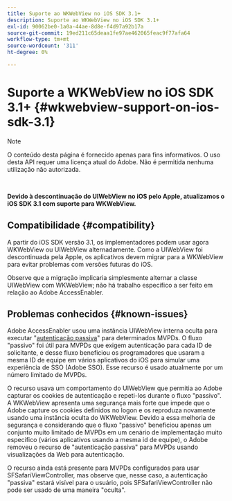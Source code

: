 ```yaml
---
title: Suporte ao WKWebView no iOS SDK 3.1+
description: Suporte ao WKWebView no iOS SDK 3.1+
exl-id: 90062be0-1a0a-44ae-8d8e-f4d97a92b17a
source-git-commit: 19ed211c65deaa1fe97ae462065feac9f77afa64
workflow-type: tm+mt
source-wordcount: '311'
ht-degree: 0%

---
```


# Suporte a WKWebView no iOS SDK 3.1+ {#wkwebview-support-on-ios-sdk-3.1}

>[!NOTE]
>
>O conteúdo desta página é fornecido apenas para fins informativos. O uso desta API requer uma licença atual do Adobe. Não é permitida nenhuma utilização não autorizada.

</br>

**Devido à descontinuação do UIWebView no iOS pelo Apple, atualizamos o iOS SDK 3.1 com suporte para WKWebView.**

## Compatibilidade {#compatibility}

A partir do iOS SDK versão 3.1, os implementadores podem usar agora WKWebView ou UIWebView alternadamente. Como a UIWebView foi descontinuada pela Apple, os aplicativos devem migrar para a WKWebView para evitar problemas com versões futuras do iOS.

Observe que a migração implicaria simplesmente alternar a classe UIWebView com WKWebView; não há trabalho específico a ser feito em relação ao Adobe AccessEnabler.

## Problemas conhecidos {#known-issues}

Adobe AccessEnabler usou uma instância UIWebView interna oculta para executar &quot;[autenticação passiva](/help/authentication/sso-passive-authn.md)&quot; para determinados MVPDs. O fluxo &quot;passivo&quot; foi útil para MVPDs que exigem autenticação para cada ID de solicitante, e desse fluxo beneficiou os programadores que usaram a mesma ID de equipe em vários aplicativos do iOS para simular uma experiência de SSO (Adobe SSO). Esse recurso é usado atualmente por um número limitado de MVPDs.

O recurso usava um comportamento do UIWebView que permitia ao Adobe capturar os cookies de autenticação e repeti-los durante o fluxo &quot;passivo&quot;. A WKWebView apresenta uma segurança mais forte que impede que o Adobe capture os cookies definidos no logon e os reproduza novamente usando uma instância oculta do WKWebView. Devido a essa melhoria de segurança e considerando que o fluxo &quot;passivo&quot; beneficiou apenas um conjunto muito limitado de MVPDs em um cenário de implementação muito específico (vários aplicativos usando a mesma id de equipe), o Adobe removeu o recurso de &quot;autenticação passiva&quot; para MVPDs usando visualizações da Web para autenticação.

O recurso ainda está presente para MVPDs configurados para usar SFSafariViewController, mas observe que, nesse caso, a autenticação &quot;passiva&quot; estará visível para o usuário, pois SFSafariViewController não pode ser usado de uma maneira &quot;oculta&quot;.

